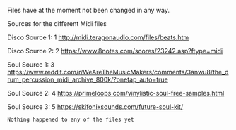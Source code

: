 Files have at the moment not been changed in any way.

Sources for the different Midi files

Disco Source 1:
1 http://midi.teragonaudio.com/files/beats.htm

Disco Source 2:
2 https://www.8notes.com/scores/23242.asp?ftype=midi

Soul Source 1:
3 https://www.reddit.com/r/WeAreTheMusicMakers/comments/3anwu8/the_drum_percussion_midi_archive_800k/?onetap_auto=true

Soul Source 2:
4 https://primeloops.com/vinylistic-soul-free-samples.html

Soul Source 3:
5 https://skifonixsounds.com/future-soul-kit/
        
    Nothing happened to any of the files yet
